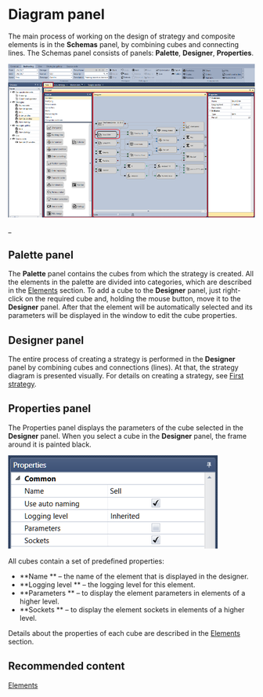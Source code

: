 # Diagram panel

The main process of working on the design of strategy and composite elements is in the **Schemas** panel, by combining cubes and connecting lines. The Schemas panel consists of panels: **Palette**, **Designer**, **Properties**.

![\_](../images/Designer_Designer_schemes_strategies_and_component_elements_00.png)

\_

## Palette panel

The **Palette** panel contains the cubes from which the strategy is created. All the elements in the palette are divided into categories, which are described in the [Elements](Designer_Description_of_elements.md) section. To add a cube to the **Designer** panel, just right\-click on the required cube and, holding the mouse button, move it to the **Designer** panel. After that the element will be automatically selected and its parameters will be displayed in the window to edit the cube properties. 

## Designer panel

The entire process of creating a strategy is performed in the **Designer** panel by combining cubes and connections (lines). At that, the strategy diagram is presented visually. For details on creating a strategy, see [First strategy](Designer_Algorithm_creation_of_elements.md). 

## Properties panel

The Properties panel displays the parameters of the cube selected in the **Designer** panel. When you select a cube in the **Designer** panel, the frame around it is painted black. 

![Designer The Properties Panel 00](../images/Designer_Properties_Panel_00.png)

All cubes contain a set of predefined properties:

- **Name ** – the name of the element that is displayed in the designer.
- **Logging level ** – the logging level for this element.
- **Parameters ** – to display the element parameters in elements of a higher level.
- **Sockets ** – to display the element sockets in elements of a higher level.

Details about the properties of each cube are described in the [Elements](Designer_Description_of_elements.md) section.

## Recommended content

[Elements](Designer_Description_of_elements.md)
